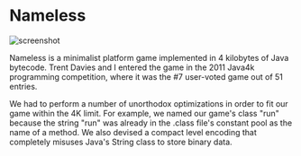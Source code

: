 # Nameless

![screenshot](https://github.com/mlaux/sce/blob/master/gameplay.gif)

Nameless is a minimalist platform game implemented in 4 kilobytes of Java
bytecode. Trent Davies and I entered the game in the 2011 Java4k
programming competition, where it was the #7 user-voted game out of 51
entries.

We had to perform a number of unorthodox optimizations in order to fit our
game within the 4K limit. For example, we named our game's class "run"
because the string "run" was already in the .class file's constant pool as
the name of a method. We also devised a compact level encoding that
completely misuses Java's String class to store binary data.


